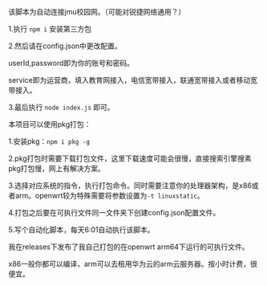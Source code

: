 该脚本为自动连接jmu校园网。（可能对锐捷网络通用？）

1.执行 `npm i` 安装第三方包

2.然后请在config.json中更改配置。

userId,password即为你的账号和密码。

service即为运营商，填入教育网接入，电信宽带接入，联通宽带接入或者移动宽带接入。

3.最后执行 `node index.js` 即可。

本项目可以使用pkg打包：

1.安装pkg：`npm i pkg -g`

2.pkg打包时需要下载打包文件，这里下载速度可能会很慢，直接搜索引擎搜素pkg打包慢，网上有解决方案。

3.选择对应系统的指令，执行打包命令。同时需要注意你的处理器架构，是x86或者arm。openwrt较为特殊需要将参数设置为`-t linuxstatic`。

4.打包之后要在可执行文件同一文件夹下创建config.json配置文件。

5.写个自动化脚本，每天6:01自动执行该脚本。

我在releases下发布了我自己打包的在openwrt arm64下运行的可执行文件。

x86一般你都可以编译，arm可以去租用华为云的arm云服务器。按小时计费，很便宜。
